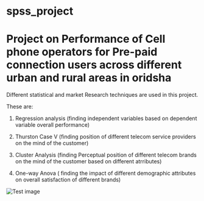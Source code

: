 # spss_project
# Project on Performance of Cell phone operators for Pre-paid connection users across different urban and rural areas in oridsha

Different statistical and market Research techniques are used in this project.

These are:
  1. Regression analysis (finding independent variables based on dependent variable overall performance)
  
  2. Thurston Case V (finding position of different telecom service providers on the mind of the customer)
  
  3. Cluster Analysis (finding Perceptual position of different telecom brands on the mind of the customer based on different atrributes)
  
  4. One-way Anova ( finding the impact of different demographic attributes on overall satisfaction of different brands)
  
  
  ![Test image](https://upload.wikimedia.org/wikipedia/commons/thumb/e/ea/SPSS_logo.svg/500px-SPSS_logo.svg.png)
  
